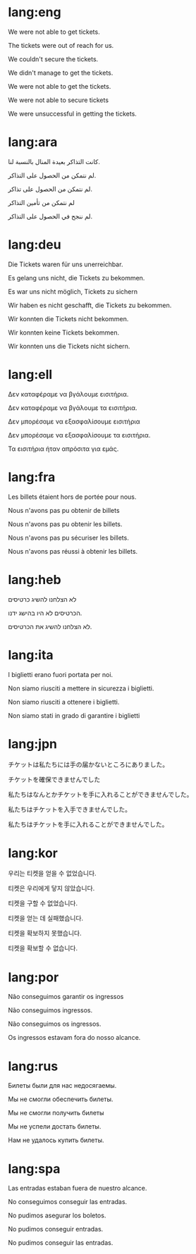 # lang:eng

We were not able to get tickets.

The tickets were out of reach for us.

We couldn't secure the tickets.

We didn't manage to get the tickets.

We were not able to get the tickets.

We were not able to secure tickets

We were unsuccessful in getting the tickets.

# lang:ara

كانت التذاكر بعيدة المنال بالنسبة لنا.

لم نتمكن من الحصول على التذاكر.

لم نتمكن من الحصول على تذاكر.

لم نتمكن من تأمين التذاكر

لم ننجح في الحصول على التذاكر.

# lang:deu

Die Tickets waren für uns unerreichbar.

Es gelang uns nicht, die Tickets zu bekommen.

Es war uns nicht möglich, Tickets zu sichern

Wir haben es nicht geschafft, die Tickets zu bekommen.

Wir konnten die Tickets nicht bekommen.

Wir konnten keine Tickets bekommen.

Wir konnten uns die Tickets nicht sichern.

# lang:ell

Δεν καταφέραμε να βγάλουμε εισιτήρια.

Δεν καταφέραμε να βγάλουμε τα εισιτήρια.

Δεν μπορέσαμε να εξασφαλίσουμε εισιτήρια

Δεν μπορέσαμε να εξασφαλίσουμε τα εισιτήρια.

Τα εισιτήρια ήταν απρόσιτα για εμάς.

# lang:fra

Les billets étaient hors de portée pour nous.

Nous n'avons pas pu obtenir de billets

Nous n'avons pas pu obtenir les billets.

Nous n'avons pas pu sécuriser les billets.

Nous n'avons pas réussi à obtenir les billets.

# lang:heb

לא הצלחנו להשיג כרטיסים

הכרטיסים לא היו בהישג ידנו.

לא הצלחנו להשיג את הכרטיסים.

# lang:ita

I biglietti erano fuori portata per noi.

Non siamo riusciti a mettere in sicurezza i biglietti.

Non siamo riusciti a ottenere i biglietti.

Non siamo stati in grado di garantire i biglietti

# lang:jpn

チケットは私たちには手の届かないところにありました。

チケットを確保できませんでした

私たちはなんとかチケットを手に入れることができませんでした。

私たちはチケットを入手できませんでした。

私たちはチケットを手に入れることができませんでした。

# lang:kor

우리는 티켓을 얻을 수 없었습니다.

티켓은 우리에게 닿지 않았습니다.

티켓을 구할 수 없었습니다.

티켓을 얻는 데 실패했습니다.

티켓을 확보하지 못했습니다.

티켓을 확보할 수 없습니다.

# lang:por

Não conseguimos garantir os ingressos

Não conseguimos ingressos.

Não conseguimos os ingressos.

Os ingressos estavam fora do nosso alcance.

# lang:rus

Билеты были для нас недосягаемы.

Мы не смогли обеспечить билеты.

Мы не смогли получить билеты

Мы не успели достать билеты.

Нам не удалось купить билеты.

# lang:spa

Las entradas estaban fuera de nuestro alcance.

No conseguimos conseguir las entradas.

No pudimos asegurar los boletos.

No pudimos conseguir entradas.

No pudimos conseguir las entradas.